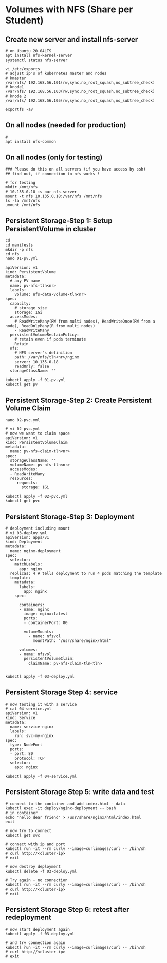 # Volumes with NFS (Share per Student)

## Create new server and install nfs-server

```
# on Ubuntu 20.04LTS
apt install nfs-kernel-server 
systemctl status nfs-server 

vi /etc/exports 
# adjust ip's of kubernetes master and nodes 
# kmaster
/var/nfs/ 192.168.56.101(rw,sync,no_root_squash,no_subtree_check)
# knode1
/var/nfs/ 192.168.56.103(rw,sync,no_root_squash,no_subtree_check)
# knode 2
/var/nfs/ 192.168.56.105(rw,sync,no_root_squash,no_subtree_check)

exportfs -av 
```

## On all nodes (needed for production) 

```
# 
apt install nfs-common 

```

## On all nodes (only for testing)

```
### Please do this on all servers (if you have access by ssh)
## find out, if connection to nfs works ! 

# for testing 
mkdir /mnt/nfs 
# 10.135.0.18 is our nfs-server 
mount -t nfs 10.135.0.18:/var/nfs /mnt/nfs 
ls -la /mnt/nfs
umount /mnt/nfs
```

## Persistent Storage-Step 1: Setup PersistentVolume in cluster

```
cd
cd manifests 
mkdir -p nfs 
cd nfs 
nano 01-pv.yml 
```

```
apiVersion: v1
kind: PersistentVolume
metadata:
  # any PV name
  name: pv-nfs-tln<nr>
  labels:
    volume: nfs-data-volume-tln<nr>
spec:
  capacity:
    # storage size
    storage: 1Gi
  accessModes:
    # ReadWriteMany(RW from multi nodes), ReadWriteOnce(RW from a node), ReadOnlyMany(R from multi nodes)
    - ReadWriteMany
  persistentVolumeReclaimPolicy:
    # retain even if pods terminate
    Retain
  nfs:
    # NFS server's definition
    path: /var/nfs/tln<nr>/nginx
    server: 10.135.0.18
    readOnly: false
  storageClassName: ""
```

```
kubectl apply -f 01-pv.yml 
kubectl get pv 
```

## Persistent Storage-Step 2: Create Persistent Volume Claim 

```
nano 02-pvc.yml
```

```
# vi 02-pvc.yml 
# now we want to claim space
apiVersion: v1
kind: PersistentVolumeClaim
metadata:
  name: pv-nfs-claim-tln<nr>
spec:
  storageClassName: ""
  volumeName: pv-nfs-tln<nr>
  accessModes:
  - ReadWriteMany
  resources:
     requests:
       storage: 1Gi
```


```
kubectl apply -f 02-pvc.yml
kubectl get pvc
```

## Persistent Storage-Step 3: Deployment 

```
# deployment including mount 
# vi 03-deploy.yml 
apiVersion: apps/v1
kind: Deployment
metadata:
  name: nginx-deployment
spec:
  selector:
    matchLabels:
      app: nginx
  replicas: 4 # tells deployment to run 4 pods matching the template
  template:
    metadata:
      labels:
        app: nginx
    spec:
       
      containers:
      - name: nginx
        image: nginx:latest
        ports:
        - containerPort: 80
        
        volumeMounts:
          - name: nfsvol
            mountPath: "/usr/share/nginx/html"

      volumes:
      - name: nfsvol
        persistentVolumeClaim:
          claimName: pv-nfs-claim-tln<tln>


```

```
kubectl apply -f 03-deploy.yml 

```

## Persistent Storage Step 4: service 

```
# now testing it with a service 
# cat 04-service.yml 
apiVersion: v1
kind: Service
metadata:
  name: service-nginx
  labels:
    run: svc-my-nginx
spec:
  type: NodePort
  ports:
  - port: 80
    protocol: TCP
  selector:
    app: nginx
```        

```
kubectl apply -f 04-service.yml 
```

## Persistent Storage Step 5: write data and test

```
# connect to the container and add index.html - data 
kubectl exec -it deploy/nginx-deployment -- bash 
# in container
echo "hello dear friend" > /usr/share/nginx/html/index.html 
exit 

# now try to connect 
kubectl get svc 

# connect with ip and port
kubectl run -it --rm curly --image=curlimages/curl -- /bin/sh 
# curl http://<cluster-ip>
# exit

# now destroy deployment 
kubectl delete -f 03-deploy.yml 

# Try again - no connection 
kubectl run -it --rm curly --image=curlimages/curl -- /bin/sh 
# curl http://<cluster-ip>
# exit 
```

## Persistent Storage Step 6: retest after redeployment 

```
# now start deployment again 
kubectl apply -f 03-deploy.yml 

# and try connection again  
kubectl run -it --rm curly --image=curlimages/curl -- /bin/sh 
# curl http://<cluster-ip>
# exit 
```



